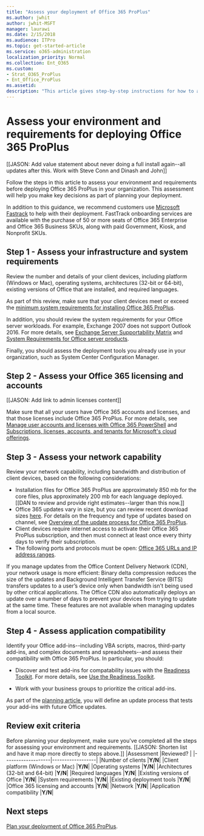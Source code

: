 ```yaml
---
title: "Assess your deployment of Office 365 ProPlus"
ms.author: jwhit
author: jwhit-MSFT
manager: laurawi
ms.date: 2/15/2018
ms.audience: ITPro
ms.topic: get-started-article
ms.service: o365-administration
localization_priority: Normal
ms.collection: Ent_O365
ms.custom:
- Strat_O365_ProPlus
- Ent_Office_ProPlus
ms.assetid:
description: "This article gives step-by-step instructions for how to assess your enivorment and requirements before deploying Office 365 ProPlus. The article is intended for administrators in enterprise environments working with hundreds or thousands of computers."
---
```


# Assess your environment and requirements for deploying Office 365 ProPlus

[[JASON: Add value statement about never doing a full install again--all updates after this. Work with Steve Conn and Dinash and John]]

Follow the steps in this article to assess your environment and requirements before deploying Office 365 ProPlus in your organization. This assessment will help you make key decisions as part of planning your deployment.

In addition to this guidance, we recommend customers use [Microsoft Fastrack](https://fasttrack.microsoft.com/office) to help with their deployment. FastTrack onboarding services are available with the purchase of 50 or more seats of Office 365 Enterprise and Office 365 Business SKUs, along with paid Government, Kiosk, and Nonprofit SKUs.

## Step 1 - Assess your infrastructure and system requirements

Review the number and details of your client devices, including platform (Windows or Mac), operating systems, architectures (32-bit or 64-bit), existing versions of Office that are installed, and required languages. 

As part of this review, make sure that your client devices meet or exceed the [minimum system requirements for installing Office 365 ProPlus](https://products.office.com/en-us/office-system-requirements#Office2016-suites-section).

In addition, you should review the system requirements for your Office server workloads. For example, Exchange 2007 does not support Outlook 2016. For more details, see [Exchange Server Supportability Matrix](https://technet.microsoft.com/library/ff728623(v=exchg.150).aspx) and [System Requirements for Office server products](https://products.office.com/en-US/office-system-requirements).

Finally, you should assess the deployment tools you already use in your organization, such as System Center Configuration Manager.


## Step 2 - Assess your Office 365 licensing and accounts

[[JASON: Add link to admin licenses content]]

Make sure that all your users have Office 365 accounts and licenses, and that those licenses include Office 365 ProPlus. For more details, see [Manage user accounts and licenses with Office 365 PowerShell](https://docs.microsoft.com/en-us/office365/enterprise/powershell/manage-user-accounts-and-licenses-with-office-365-powershell) and [Subscriptions, licenses, accounts, and tenants for Microsoft's cloud offerings](https://docs.microsoft.com/en-us/office365/enterprise/subscriptions-licenses-accounts-and-tenants-for-microsoft-cloud-offerings). 

## Step 3 - Assess your network capability

Review your network capability, including bandwidth and distribution of client devices, based on the following considerations:

- Installation files for Office 365 ProPlus are approximately 850 mb for the core files, plus approximately 200 mb for each language deployed. [[DAN to review and provide right estimates--larger than this now.]]
- Office 365 updates vary in size, but you can review recent download sizes [here](https://support.office.com/en-us/article/Download-sizes-approximate-for-channel-updates-to-Office-365-ProPlus-190f41e4-064d-486b-9c95-db08f973687c). For details on the frequency and type of updates based on channel, see [Overview of the update process for Office 365 ProPlus](overview-of-the-update-process-for-office-365-proplus.md).  
- Client devices require internet access to activate their Office 365 ProPlus subscription, and then must connect at least once every thirty days to verify their subscription. 
- The following ports and protocols must be open: [Office 365 URLs and IP address ranges](https://support.office.com/en-us/article/Office-365-URLs-and-IP-address-ranges-8548a211-3fe7-47cb-abb1-355ea5aa88a2?ui=en-US&rs=en-US&ad=US).

If you manage updates from the Office Content Delivery Network (CDN), your network usage is more efficient: Binary delta compression reduces the size of the updates and Background Intelligent Transfer Service (BITS) transfers updates to a user’s device only when bandwidth isn't being used by other critical applications. The Office CDN also automatically deploys an update over a number of days to prevent your devices from trying to update at the same time. These features are not available when managing updates from a local source.

## Step 4 - Assess application compatibility

Identify your Office add-ins--including VBA scripts, macros, third-party add-ins, and complex documents and spreadsheets--and assess their compatibility with Office 365 ProPlus. In particular, you should:

- Discover and test add-ins for compatability issues with the [Readiness Toolkit](https://go.microsoft.com/fwlink/p/?linkid=859119). For more details, see [Use the Readiness Toolkit](use-the-readiness-toolkit-to-assess-application-compatibility-for-office-365-pro.md).

- Work with your business groups to prioritize the critical add-ins.
 
As part of the [planning article](plan-deploy-office-365-proplus-with-Configuration-Manager.md), you will define an update process that tests your add-ins with future Office updates.  

## Review exit criteria 

Before planning your deployment, make sure you've completed all the steps for assessing your environment and requirements.
[[JASON: Shorten list and have it map more directly to steps above.]]
|Assessment         |Reviewed?            |
|-------------------|------------------|
|Number of clients                                |**Y/N**|
|Client platform (Windows or Mac)                 |**Y/N**|
|Operating systems                                |**Y/N**|
|Architectures (32-bit and 64-bit)                |**Y/N**|
|Required languages                               |**Y/N**|
|Existing versions of Office                      |**Y/N**|
|System requirements                              |**Y/N**|
|Existing deployment tools                      |**Y/N**|
|Office 365 licensing and accounts                |**Y/N**|
|Network                                          |**Y/N**|
|Application compatibility                        |**Y/N**|


## Next steps

[Plan your deployment of Office 365 ProPlus](plan-office-365-proplus.md).


